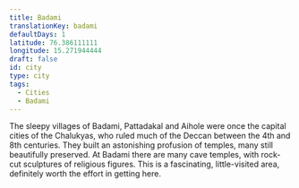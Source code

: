 ```yaml
---
title: Badami
translationKey: badami
defaultDays: 1
latitude: 76.386111111
longitude: 15.271944444
draft: false
id: city
type: city
tags:
  - Cities
  - Badami
---
```

The sleepy villages of Badami, Pattadakal and Aihole were once the capital cities of the Chalukyas, who ruled much of the Deccan between the 4th and 8th centuries. They built an astonishing profusion of temples, many still beautifully preserved. At Badami there are many cave temples, with rock-cut sculptures of religious figures. This is a fascinating, little-visited area, definitely worth the effort in getting here.